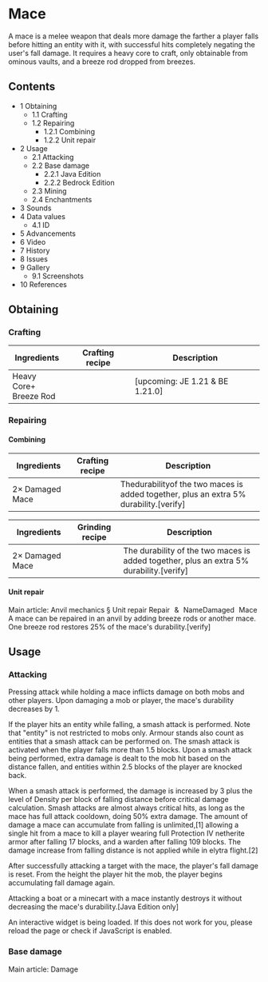 # Mace
A mace is a melee weapon that deals more damage the farther a player falls before hitting an entity with it, with successful hits completely negating the user's fall damage. It requires a heavy core to craft, only obtainable from ominous vaults, and a breeze rod dropped from breezes.

## Contents
- 1 Obtaining
	- 1.1 Crafting
	- 1.2 Repairing
		- 1.2.1 Combining
		- 1.2.2 Unit repair
- 2 Usage
	- 2.1 Attacking
	- 2.2 Base damage
		- 2.2.1 Java Edition
		- 2.2.2 Bedrock Edition
	- 2.3 Mining
	- 2.4 Enchantments
- 3 Sounds
- 4 Data values
	- 4.1 ID
- 5 Advancements
- 6 Video
- 7 History
- 8 Issues
- 9 Gallery
	- 9.1 Screenshots
- 10 References

## Obtaining
### Crafting
| Ingredients                | Crafting recipe | Description                      |
|----------------------------|-----------------|----------------------------------|
| Heavy Core+<br/>Breeze Rod |                 | ‌[upcoming: JE 1.21 & BE 1.21.0] |

### Repairing
#### Combining
| Ingredients     | Crafting recipe | Description                                                                           |
|-----------------|-----------------|---------------------------------------------------------------------------------------|
| 2× Damaged Mace |                 | Thedurabilityof the two maces is added together, plus an extra 5% durability.[verify] |

| Ingredients     | Grinding recipe | Description                                                                             |
|-----------------|-----------------|-----------------------------------------------------------------------------------------|
| 2× Damaged Mace |                 | The durability of the two maces is added together, plus an extra 5% durability.[verify] |

#### Unit repair
Main article: Anvil mechanics § Unit repair
Repair & NameDamaged Mace
A mace can be repaired in an anvil by adding breeze rods or another mace. One breeze rod restores 25% of the mace's durability.[verify]

## Usage
### Attacking
Pressing attack while holding a mace inflicts damage on both mobs and other players. Upon damaging a mob or player, the mace's durability decreases by 1.

If the player hits an entity while falling, a smash attack is performed. Note that "entity" is not restricted to mobs only. Armour stands also count as entities that a smash attack can be performed on. The smash attack is activated when the player falls more than 1.5 blocks. Upon a smash attack being performed, extra damage is dealt to the mob hit based on the distance fallen, and entities within 2.5 blocks of the player are knocked back.

When a smash attack is performed, the damage is increased by 3 plus the level of Density per block of falling distance before critical damage calculation. Smash attacks are almost always critical hits, as long as the mace has full attack cooldown, doing 50% extra damage. The amount of damage a mace can accumulate from falling is unlimited,[1] allowing a single hit from a mace to kill a player wearing full Protection IV netherite armor after falling 17 blocks, and a warden after falling 109 blocks. The damage increase from falling distance is not applied while in elytra flight.[2]

After successfully attacking a target with the mace, the player's fall damage is reset. From the height the player hit the mob, the player begins accumulating fall damage again.

Attacking a boat or a minecart with a mace instantly destroys it without decreasing the mace's durability.‌[Java Edition  only]

An interactive widget is being loaded. If this does not work for you, please reload the page or check if JavaScript is enabled.
### Base damage
Main article: Damage
